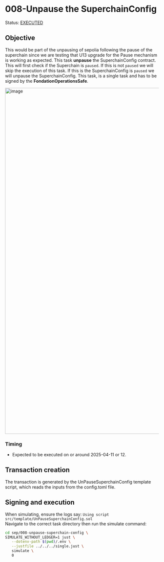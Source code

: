 # 008-Unpause the SuperchainConfig

Status: [EXECUTED](https://sepolia.etherscan.io/tx/0x651997781b3e74e73cfa63eefab506c086799c5017b23abf146dd7c211215359)

## Objective

This would be part of the unpausing of sepolia following the pause of the superchain since we are testing that U13 upgrade for the Pause mechanism is working as expected.
This task **unpause** the SuperchainConfig contract. This will first check if the Superchain is `paused`. If this is not `paused` we will skip the execution of this task.
If this is the SuperchainConfig is `paused` we will unpause the SuperchainConfig.
This task, is a single task and has to be signed by the **FondationOperationsSafe**.

<img width="1131" alt="image" src="https://github.com/user-attachments/assets/e9ff041e-07e1-4ae7-8cb0-de86c3e601fc" />

### Timing

- Expected to be executed on or around 2025-04-11 or 12.

## Transaction creation

The transaction is generated by the UnPauseSuperchainConfig template script, which reads the inputs from the config.toml file.

## Signing and execution

When simulating, ensure the logs say: `Using script src/template/UnPauseSuperchainConfig.sol` \
Navigate to the correct task directory then run the simulate command:

```bash
cd sep/008-unpause-superchain-config \
SIMULATE_WITHOUT_LEDGER=1 just \
   --dotenv-path $(pwd)/.env \
   --justfile ../../../single.just \
   simulate \
   0
```
